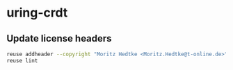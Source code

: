 <!--
SPDX-FileCopyrightText: 2022 Moritz Hedtke <Moritz.Hedtke@t-online.de>

SPDX-License-Identifier: AGPL-3.0-or-later
-->

# uring-crdt


## Update license headers

```bash
reuse addheader --copyright "Moritz Hedtke <Moritz.Hedtke@t-online.de>" --license "AGPL-3.0-or-later" --recursive --skip-unrecognised .
reuse lint
```
